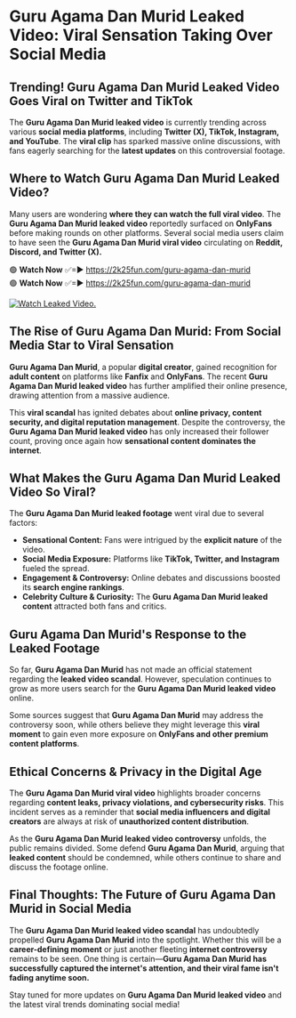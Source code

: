 # Guru Agama Dan Murid Leaked Video: Viral Sensation Taking Over Social Media

## **Trending! Guru Agama Dan Murid Leaked Video Goes Viral on Twitter and TikTok**
The **Guru Agama Dan Murid leaked video** is currently trending across various **social media platforms**, including **Twitter (X), TikTok, Instagram, and YouTube**. The **viral clip** has sparked massive online discussions, with fans eagerly searching for the **latest updates** on this controversial footage.

## **Where to Watch Guru Agama Dan Murid Leaked Video?**
Many users are wondering **where they can watch the full viral video**. The **Guru Agama Dan Murid leaked video** reportedly surfaced on **OnlyFans** before making rounds on other platforms. Several social media users claim to have seen the **Guru Agama Dan Murid viral video** circulating on **Reddit, Discord, and Twitter (X).**

🟢 **Watch Now** ✅=► https://2k25fun.com/guru-agama-dan-murid  
🟢 **Watch Now** ✅=► https://2k25fun.com/guru-agama-dan-murid  

[![Watch Leaked Video.](https://miro.medium.com/v2/resize:fit:828/format:webp/1*cilzJN44JGOrTw9NJCrNHA.gif "Watch Leaked Video")](https://2k25fun.com/guru-agama-dan-murid)

## **The Rise of Guru Agama Dan Murid: From Social Media Star to Viral Sensation**
**Guru Agama Dan Murid**, a popular **digital creator**, gained recognition for **adult content** on platforms like **Fanfix** and **OnlyFans**. The recent **Guru Agama Dan Murid leaked video** has further amplified their online presence, drawing attention from a massive audience.

This **viral scandal** has ignited debates about **online privacy, content security, and digital reputation management**. Despite the controversy, the **Guru Agama Dan Murid leaked video** has only increased their follower count, proving once again how **sensational content dominates the internet**.

## **What Makes the Guru Agama Dan Murid Leaked Video So Viral?**
The **Guru Agama Dan Murid leaked footage** went viral due to several factors:
- **Sensational Content:** Fans were intrigued by the **explicit nature** of the video.
- **Social Media Exposure:** Platforms like **TikTok, Twitter, and Instagram** fueled the spread.
- **Engagement & Controversy:** Online debates and discussions boosted its **search engine rankings**.
- **Celebrity Culture & Curiosity:** The **Guru Agama Dan Murid leaked content** attracted both fans and critics.

## **Guru Agama Dan Murid's Response to the Leaked Footage**
So far, **Guru Agama Dan Murid** has not made an official statement regarding the **leaked video scandal**. However, speculation continues to grow as more users search for the **Guru Agama Dan Murid leaked video** online.

Some sources suggest that **Guru Agama Dan Murid** may address the controversy soon, while others believe they might leverage this **viral moment** to gain even more exposure on **OnlyFans and other premium content platforms**.

## **Ethical Concerns & Privacy in the Digital Age**
The **Guru Agama Dan Murid viral video** highlights broader concerns regarding **content leaks, privacy violations, and cybersecurity risks**. This incident serves as a reminder that **social media influencers and digital creators** are always at risk of **unauthorized content distribution**.

As the **Guru Agama Dan Murid leaked video controversy** unfolds, the public remains divided. Some defend **Guru Agama Dan Murid**, arguing that **leaked content** should be condemned, while others continue to share and discuss the footage online.

## **Final Thoughts: The Future of Guru Agama Dan Murid in Social Media**
The **Guru Agama Dan Murid leaked video scandal** has undoubtedly propelled **Guru Agama Dan Murid** into the spotlight. Whether this will be a **career-defining moment** or just another fleeting **internet controversy** remains to be seen. One thing is certain—**Guru Agama Dan Murid has successfully captured the internet's attention, and their viral fame isn't fading anytime soon.**

Stay tuned for more updates on **Guru Agama Dan Murid leaked video** and the latest viral trends dominating social media!